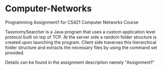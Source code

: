# Computer-Networks
Programming Assignment1 for CS421 Computer Networks Course 

TaxonomySearcher is a Java program that uses a custom application level protocol built on top of TCP. At the server side a random folder structure is created upon launching the program. Client side traverses this hierarchical folder structure and extracts the necessary files by using the command set provided. 

Details can be found in the  assignment description namely "Assignment1"
